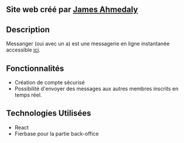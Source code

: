 ## Site web créé par [James Ahmedaly](https://github.com/Yezir971)

## Description

Messanger (oui avec un a) est une messagerie en ligne instantanée accessible [ici](https://yezir971.github.io/messanger/).

## Fonctionnalités ##

+ Création de compte sécurisé
+ Possibilité d'envoyer des messages aux autres membres inscrits en temps réel.

## Technologies Utilisées ##

+ React
+ Fierbase pour la partie back-office